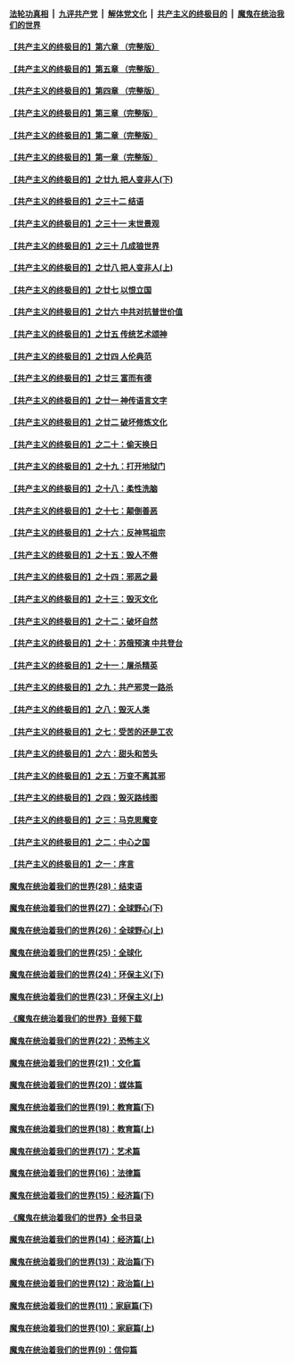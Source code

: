 ####  [法轮功真相](../../../../basic/blob/master/README.md?t=04280731) &nbsp;|&nbsp; [九评共产党](../../../../9ping.md/blob/master/README.md?t=04280731) &nbsp;|&nbsp; [解体党文化](../../../../jtdwh.md/blob/master/README.md?t=04280731)  &nbsp;|&nbsp; [共产主义的终极目的](../../../../gczydzjmd.md/blob/master/README.md?t=04280731) &nbsp;|&nbsp; [魔鬼在统治我们的世界](../../../../mgztzwmdsj.md/blob/master/README.md?t=04280731) 

#### [【共产主义的终极目的】第六章 （完整版）](../pages/nsc422/n11428913.md?t=04280731) 

#### [【共产主义的终极目的】第五章 （完整版）](../pages/nsc422/n11428912.md?t=04280731) 

#### [【共产主义的终极目的】第四章 （完整版）](../pages/nsc422/n11428907.md?t=04280731) 

#### [【共产主义的终极目的】第三章（完整版）](../pages/nsc422/n11428848.md?t=04280731) 

#### [【共产主义的终极目的】第二章（完整版）](../pages/nsc422/n11428831.md?t=04280731) 

#### [【共产主义的终极目的】第一章（完整版）](../pages/nsc422/n11417651.md?t=04280731) 

#### [【共产主义的终极目的】之廿九 把人变非人(下)](../pages/nsc422/n11344140.md?t=04280731) 

#### [【共产主义的终极目的】之三十二 结语](../pages/nsc422/n11360535.md?t=04280731) 

#### [【共产主义的终极目的】之三十一 末世景观](../pages/nsc422/n11351129.md?t=04280731) 

#### [【共产主义的终极目的】之三十 几成狼世界](../pages/nsc422/n11348280.md?t=04280731) 

#### [【共产主义的终极目的】之廿八 把人变非人(上)](../pages/nsc422/n11340492.md?t=04280731) 

#### [【共产主义的终极目的】之廿七 以恨立国](../pages/nsc422/n11336944.md?t=04280731) 

#### [【共产主义的终极目的】之廿六 中共对抗普世价值](../pages/nsc422/n11324785.md?t=04280731) 

#### [【共产主义的终极目的】之廿五 传统艺术颂神](../pages/nsc422/n11296396.md?t=04280731) 

#### [【共产主义的终极目的】之廿四 人伦典范](../pages/nsc422/n11296397.md?t=04280731) 

#### [【共产主义的终极目的】之廿三 富而有德](../pages/nsc422/n11283598.md?t=04280731) 

#### [【共产主义的终极目的】之廿一 神传语言文字](../pages/nsc422/n11263265.md?t=04280731) 

#### [【共产主义的终极目的】之廿二 破坏修炼文化](../pages/nsc422/n11245728.md?t=04280731) 

#### [【共产主义的终极目的】之二十：偷天换日](../pages/nsc422/n11238846.md?t=04280731) 

#### [【共产主义的终极目的】之十九：打开地狱门](../pages/nsc422/n11206376.md?t=04280731) 

#### [【共产主义的终极目的】之十八：柔性洗脑](../pages/nsc422/n11199994.md?t=04280731) 

#### [【共产主义的终极目的】之十七：颠倒善恶](../pages/nsc422/n11179782.md?t=04280731) 

#### [【共产主义的终极目的】之十六：反神骂祖宗](../pages/nsc422/n11166798.md?t=04280731) 

#### [【共产主义的终极目的】之十五：毁人不倦](../pages/nsc422/n11166792.md?t=04280731) 

#### [【共产主义的终极目的】之十四：邪恶之最](../pages/nsc422/n11150249.md?t=04280731) 

#### [【共产主义的终极目的】之十三：毁灭文化](../pages/nsc422/n11135227.md?t=04280731) 

#### [【共产主义的终极目的】之十二：破坏自然](../pages/nsc422/n11135214.md?t=04280731) 

#### [【共产主义的终极目的】之十：苏俄预演 中共登台](../pages/nsc422/n11118424.md?t=04280731) 

#### [【共产主义的终极目的】之十一：屠杀精英](../pages/nsc422/n11118442.md?t=04280731) 

#### [【共产主义的终极目的】之九：共产邪灵一路杀](../pages/nsc422/n11114139.md?t=04280731) 

#### [【共产主义的终极目的】之八：毁灭人类](../pages/nsc422/n11108503.md?t=04280731) 

#### [【共产主义的终极目的】之七：受苦的还是工农](../pages/nsc422/n11101809.md?t=04280731) 

#### [【共产主义的终极目的】之六：甜头和苦头](../pages/nsc422/n11096971.md?t=04280731) 

#### [【共产主义的终极目的】之五：万变不离其邪](../pages/nsc422/n11091285.md?t=04280731) 

#### [【共产主义的终极目的】之四：毁灭路线图](../pages/nsc422/n11086284.md?t=04280731) 

#### [【共产主义的终极目的】之三：马克思魔变](../pages/nsc422/n11061941.md?t=04280731) 

#### [【共产主义的终极目的】之二：中心之国](../pages/nsc422/n11047728.md?t=04280731) 

#### [【共产主义的终极目的】之一：序言](../pages/nsc422/n11086077.md?t=04280731) 

#### [魔鬼在统治着我们的世界(28)：结束语](../pages/nsc422/n10936246.md?t=04280731) 

#### [魔鬼在统治着我们的世界(27)：全球野心(下)](../pages/nsc422/n10928319.md?t=04280731) 

#### [魔鬼在统治着我们的世界(26)：全球野心(上)](../pages/nsc422/n10900318.md?t=04280731) 

#### [魔鬼在统治着我们的世界(25)：全球化](../pages/nsc422/n10788205.md?t=04280731) 

#### [魔鬼在统治着我们的世界(24)：环保主义(下)](../pages/nsc422/n10695307.md?t=04280731) 

#### [魔鬼在统治着我们的世界(23)：环保主义(上)](../pages/nsc422/n10688613.md?t=04280731) 

#### [《魔鬼在统治着我们的世界》音频下载](../pages/nsc422/n10635553.md?t=04280731) 

#### [魔鬼在统治着我们的世界(22)：恐怖主义](../pages/nsc422/n10614727.md?t=04280731) 

#### [魔鬼在统治着我们的世界(21)：文化篇](../pages/nsc422/n10597706.md?t=04280731) 

#### [魔鬼在统治着我们的世界(20)：媒体篇](../pages/nsc422/n10586579.md?t=04280731) 

#### [魔鬼在统治着我们的世界(19)：教育篇(下)](../pages/nsc422/n10564808.md?t=04280731) 

#### [魔鬼在统治着我们的世界(18)：教育篇(上)](../pages/nsc422/n10526970.md?t=04280731) 

#### [魔鬼在统治着我们的世界(17)：艺术篇](../pages/nsc422/n10499093.md?t=04280731) 

#### [魔鬼在统治着我们的世界(16)：法律篇](../pages/nsc422/n10485969.md?t=04280731) 

#### [魔鬼在统治着我们的世界(15)：经济篇(下)](../pages/nsc422/n10469975.md?t=04280731) 

#### [《魔鬼在统治着我们的世界》全书目录](../pages/nsc422/n10464261.md?t=04280731) 

#### [魔鬼在统治着我们的世界(14)：经济篇(上)](../pages/nsc422/n10457370.md?t=04280731) 

#### [魔鬼在统治着我们的世界(13)：政治篇(下)](../pages/nsc422/n10448270.md?t=04280731) 

#### [魔鬼在统治着我们的世界(12)：政治篇(上)](../pages/nsc422/n10444576.md?t=04280731) 

#### [魔鬼在统治着我们的世界(11)：家庭篇(下)](../pages/nsc422/n10440961.md?t=04280731) 

#### [魔鬼在统治着我们的世界(10)：家庭篇(上)](../pages/nsc422/n10435448.md?t=04280731) 

#### [魔鬼在统治着我们的世界(9)：信仰篇](../pages/nsc422/n10432159.md?t=04280731) 

